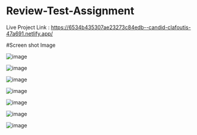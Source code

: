 # Review-Test-Assignment

Live Project Link : https://6534b435307ae23273c84edb--candid-clafoutis-47a691.netlify.app/

#Screen shot Image 

![image](https://github.com/pandit986/Review-Test-Assignment/assets/68102753/6657e1c5-4382-4da9-b353-a294a96b1b62)

![image](https://github.com/pandit986/Review-Test-Assignment/assets/68102753/41f1c665-8c5d-48cb-8bb1-583083571f55)

![image](https://github.com/pandit986/Review-Test-Assignment/assets/68102753/bf77f173-4d62-46e7-9f12-c454c9ca7166)

![image](https://github.com/pandit986/Review-Test-Assignment/assets/68102753/12b69cb4-97a8-417f-b7bf-1b46065d19a7)

![image](https://github.com/pandit986/Review-Test-Assignment/assets/68102753/460c57a7-7786-4aa5-bd32-107b99bdd279)

![image](https://github.com/pandit986/Review-Test-Assignment/assets/68102753/3309f8ee-a8a5-4805-9533-3684f1658b61)

![image](https://github.com/pandit986/Review-Test-Assignment/assets/68102753/58dc52d5-9174-4975-a668-6f096d6664b2)
